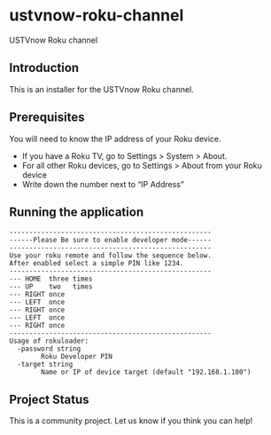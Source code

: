 # ustvnow-roku-channel
USTVnow Roku channel

## Introduction
This is an installer for the USTVnow Roku channel.

## Prerequisites
You will need to know the IP address of your Roku device.
  - If you have a Roku TV, go to Settings > System > About. 
  - For all other Roku devices, go to Settings > About from your Roku device
  - Write down the number next to “IP Address”

## Running the application

```
---------------------------------------------------
------Please Be sure to enable developer mode------
---------------------------------------------------
Use your roku remote and follow the sequence below.
After enabled select a simple PIN like 1234.
---------------------------------------------------
--- HOME  three times
--- UP    two   times
--- RIGHT once
--- LEFT  once
--- RIGHT once
--- LEFT  once
--- RIGHT once
---------------------------------------------------
Usage of rokuloader:
  -password string
        Roku Developer PIN
  -target string
        Name or IP of device target (default "192.168.1.100")
```

## Project Status
This is a community project. Let us know if you think you can help!
